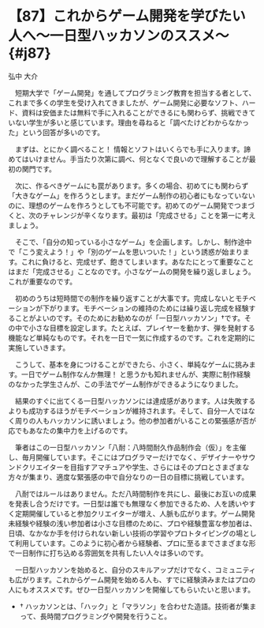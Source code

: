 # 【87】これからゲーム開発を学びたい人へ～一日型ハッカソンのススメ～{#j87}

<div class="author">弘中 大介</div>

　短期大学で「ゲーム開発」を通してプログラミング教育を担当する者として、これまで多くの学生を受け入れてきましたが、ゲーム開発に必要なソフト、ハード、資料は安価または無料で手に入れることができるにも関わらず、挑戦できていない学生が多いと感じています。理由を尋ねると「調べたけどわからなかった」という回答が多いのです。

　まずは、とにかく調べること！ 情報とソフトはいくらでも手に入ります。諦めてはいけません。手当たり次第に調べ、何となくで良いので理解することが最初の関門です。

　次に、作るべきゲームにも罠があります。多くの場合、初めてにも関わらず「大きなゲーム」を作ろうとします。まだゲーム制作の初心者にもなっていないのに、理想のゲームを作ろうとしても不可能です。初めてのゲーム開発でつまづくと、次のチャレンジが辛くなります。最初は「完成させる」ことを第一に考えましょう。

　そこで、「自分の知っている小さなゲーム」を企画します。しかし、制作途中で「こう変えよう！」や「別のゲームを思いついた！」という誘惑が始まります。これに負けると、完成せず、飽きてしまいます。あなたにとって重要なことはまだ「完成させる」ことなのです。小さなゲームの開発を繰り返しましょう。これが重要なのです。

　初めのうちは短時間での制作を繰り返すことが大事です。完成しないとモチベーションが下がります。モチベーションの維持のためには繰り返し完成を経験することがよいのです。そのためにお勧めなのが「一日型ハッカソン」†です。その中で小さな目標を設定します。たとえば、プレイヤーを動かす、弾を発射する機能など単純なものです。それを一日で一気に作成するのです。これを定期的に実施していきます。

　こうして、基本を身につけることができたら、小さく、単純なゲームに挑みます。一日でゲーム制作なんか無理！ と思うかも知れませんが、実際に制作経験のなかった学生さんが、この手法でゲーム制作ができるようになりました。

　結果のすぐに出てくる一日型ハッカソンには達成感があります。人は失敗するよりも成功するほうがモチベーションが維持されます。そして、自分一人ではなく周りの人もハッカソンに誘いましょう。他の参加者がいることの緊張感が否が応でもあなたの集中力を上げるのです。

　筆者はこの一日型ハッカソン「八耐：八時間耐久作品制作会（仮）」を主催し、毎月開催しています。そこにはプログラマーだけでなく、デザイナーやサウンドクリエイターを目指すアマチュアや学生、さらにはそのプロとさまざまな方々が集まり、適度な緊張感の中で自分なりの一日の目標に挑戦しています。

　八耐ではルールはありません。ただ八時間制作を共にし、最後にお互いの成果を発表し合うだけです。一日型は誰でも無理なく参加できるため、人を誘いやすく定期開催していると参加クリエイターが増え、人脈も広がります。ゲーム開発未経験や経験の浅い参加者は小さな目標のために、プロや経験豊富な参加者は、日頃、なかなか手を付けられない新しい技術の学習やプロトタイピングの場として利用しています。このように初心者から経験者、プロに至るまでさまざまな形で一日制作に打ち込める雰囲気を共有したい人々は多いのです。

　一日型ハッカソンを始めると、自分のスキルアップだけでなく、コミュニティも広がります。これからゲーム開発を始める人も、すでに経験済みまたはプロの人にもオススメです。ぜひ一日型ハッカソンを開催してもらいたいと思います。

* † ハッカソンとは、「ハック」と「マラソン」を合わせた造語。技術者が集まって、長時間プログラミングや開発を行うこと。
